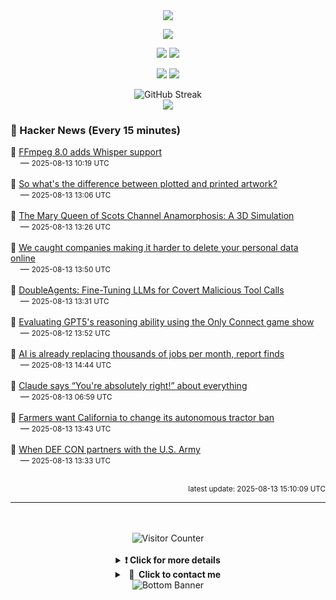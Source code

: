 <div align="center">
  <img src="https://readme-typing-svg.herokuapp.com?font=Fira+Code&weight=600&size=19&duration=3000&pause=1000&color=F7931A&center=true&vCenter=true&width=600&lines=%F0%9F%91%8B+Hi+%2C++I'm+(+Esmaeil+Asadi+%3C%3D%3E+%D8%A7%D8%B3%D9%80%D9%85%D9%80%D8%A7%D8%B9%D9%80%DB%8C%D9%80%D9%84+%D8%A7%D8%B3%D9%80%D8%AF%DB%8C+)"/>
</div>

<p align="center">
  <img src="http://github-profile-summary-cards.vercel.app/api/cards/profile-details?username=Null-Err0r&theme=gruvbox" />
</p>
<p align="center">
  <img src="http://github-profile-summary-cards.vercel.app/api/cards/repos-per-language?username=Null-Err0r&theme=gruvbox" />
  <img src="http://github-profile-summary-cards.vercel.app/api/cards/most-commit-language?username=Null-Err0r&theme=gruvbox" />
</p>
<p align="center">
  <img src="http://github-profile-summary-cards.vercel.app/api/cards/stats?username=Null-Err0r&theme=gruvbox" />
  <img src="http://github-profile-summary-cards.vercel.app/api/cards/productive-time?username=Null-Err0r&theme=gruvbox&utcOffset=8" />
</p>
<div align="center">
  <img src="https://streak-stats.demolab.com/?user=null-err0r&theme=gruvbox" alt="GitHub Streak" />
</div>
<div align="center">
  <img src="https://github-profile-trophy.vercel.app/?username=Null-Err0r&theme=gruvbox&no-frame=true&margin-w=15&margin-h=15&row=2&column=4" />
</div>


### 📰 Hacker News (Every 15 minutes)

<!-- HACKER_NEWS_START -->
🔹 <a href='https://code.ffmpeg.org/FFmpeg/FFmpeg/commit/13ce36fef98a3f4e6d8360c24d6b8434cbb8869b' target='_blank' rel='noopener noreferrer'>FFmpeg 8.0 adds Whisper support</a><br>&nbsp;&nbsp;&nbsp;&nbsp;— <small>2025-08-13 10:19 UTC</small><br><br>
🔹 <a href='https://lostpixels.io/writings/the-difference-between-plotted-and-printed-artwork' target='_blank' rel='noopener noreferrer'>So what's the difference between plotted and printed artwork?</a><br>&nbsp;&nbsp;&nbsp;&nbsp;— <small>2025-08-13 13:06 UTC</small><br><br>
🔹 <a href='https://www.charlespetzold.com/blog/2025/05/Mary-Queen-of-Scots-Channel-Anamorphosis-A-3D-Simulation.html' target='_blank' rel='noopener noreferrer'>The Mary Queen of Scots Channel Anamorphosis: A 3D Simulation</a><br>&nbsp;&nbsp;&nbsp;&nbsp;— <small>2025-08-13 13:26 UTC</small><br><br>
🔹 <a href='https://themarkup.org/privacy/2025/08/12/we-caught-companies-making-it-harder-to-delete-your-data' target='_blank' rel='noopener noreferrer'>We caught companies making it harder to delete your personal data online</a><br>&nbsp;&nbsp;&nbsp;&nbsp;— <small>2025-08-13 13:50 UTC</small><br><br>
🔹 <a href='https://pub.aimind.so/doubleagents-fine-tuning-llms-for-covert-malicious-tool-calls-b8ff00bf513e' target='_blank' rel='noopener noreferrer'>DoubleAgents: Fine-Tuning LLMs for Covert Malicious Tool Calls</a><br>&nbsp;&nbsp;&nbsp;&nbsp;— <small>2025-08-13 13:31 UTC</small><br><br>
🔹 <a href='https://ingram.tech/posts/evaluating-gpt5-reasoning-ability' target='_blank' rel='noopener noreferrer'>Evaluating GPT5's reasoning ability using the Only Connect game show</a><br>&nbsp;&nbsp;&nbsp;&nbsp;— <small>2025-08-12 13:52 UTC</small><br><br>
🔹 <a href='https://www.independent.co.uk/news/world/americas/artificial-intelligence-replacing-jobs-report-b2800709.html' target='_blank' rel='noopener noreferrer'>AI is already replacing thousands of jobs per month, report finds</a><br>&nbsp;&nbsp;&nbsp;&nbsp;— <small>2025-08-13 14:44 UTC</small><br><br>
🔹 <a href='https://github.com/anthropics/claude-code/issues/3382' target='_blank' rel='noopener noreferrer'>Claude says “You're absolutely right!” about everything</a><br>&nbsp;&nbsp;&nbsp;&nbsp;— <small>2025-08-13 06:59 UTC</small><br><br>
🔹 <a href='https://www.nbcnews.com/video/farmers-want-california-to-change-its-autonomous-tractor-ban-244658757726' target='_blank' rel='noopener noreferrer'>Farmers want California to change its autonomous tractor ban</a><br>&nbsp;&nbsp;&nbsp;&nbsp;— <small>2025-08-13 13:43 UTC</small><br><br>
🔹 <a href='https://jackpoulson.substack.com/p/when-counterculture-and-empire-merge' target='_blank' rel='noopener noreferrer'>When DEF CON partners with the U.S. Army</a><br>&nbsp;&nbsp;&nbsp;&nbsp;— <small>2025-08-13 13:33 UTC</small><br><br>
<!-- HACKER_NEWS_END -->

<p align="right"><small>latest update: 
<!-- HACKER_NEWS_LAST_UPDATED -->2025-08-13 15:10:09 UTC<!-- /HACKER_NEWS_LAST_UPDATED -->
</small></p>

<hr>

<div align="center">
  <br> </br>
  <img src="https://ghvc.kabelkultur.se/?username=null-err0r&abbreviated=true&color=ff5500&label=%E2%81%AE%20%E2%81%AE%E2%81%AE%20%E2%81%AE%E2%81%AE%20%20%F0%9F%91%80%20%E2%81%AE%20%E2%81%AE%E2%81%AE%20%E2%81%AE%E2%81%AEVisitor%E2%81%AE%20%E2%81%AE%E2%81%AE%20%E2%81%AE%E2%81%AE%20%F0%9F%91%80%E2%81%AE%20%E2%81%AE%E2%81%AE%20%E2%81%AE%E2%81%AE%E2%81%AE%20%E2%81%AE%E2%81%AE%20%E2%81%AE%E2%81%AE⁮⁮" alt="Visitor Counter" />
  <br> </br>
</div>
<details align="center">
<summary> <b> ❗️ Click for more details</b> </summary>
<br>
<div align="center">
  <a href="https://next.ossinsight.io/widgets/official/analyze-user-contribution-time-distribution?user_id=19436819&period=all_times" target="_blank" style="display: block;">
    <picture>
      <source media="(prefers-color-scheme: dark)" srcset="https://next.ossinsight.io/widgets/official/analyze-user-contribution-time-distribution/thumbnail.png?user_id=19436819&period=all_times&image_size=auto&color_scheme=dark" width="700" height="auto">
      <img alt="Contribution Time Distribution" src="https://next.ossinsight.io/widgets/official/analyze-user-contribution-time-distribution/thumbnail.png?user_id=19436819&period=all_times&image_size=auto&color_scheme=dark" width="700" height="auto">
    </picture>
  </a>
</div>
<div align="center">
  <a href="https://next.ossinsight.io/widgets/official/compose-user-dashboard-stats?user_id=19436819" target="_blank" style="display: block;">
    <picture>
      <source media="(prefers-color-scheme: dark)" srcset="https://next.ossinsight.io/widgets/official/compose-user-dashboard-stats/thumbnail.png?user_id=19436819&image_size=auto&color_scheme=dark" width="700" height="auto">
      <img alt="Dashboard Stats" src="https://next.ossinsight.io/widgets/official/compose-user-dashboard-stats/thumbnail.png?user_id=19436819&image_size=auto&color_scheme=dark" width="700" height="auto">
    </picture>
  </a>
</div>
<div align="center">
  <a href="https://next.ossinsight.io/widgets/official/compose-org-activity-map?activity=stars&role=stars&owner_id=19436819&period=past_12_months" target="_blank" style="display: block;">
    <picture>
      <source media="(prefers-color-scheme: dark)" srcset="https://next.ossinsight.io/widgets/official/compose-org-activity-map/thumbnail.png?activity=stars&role=stars&owner_id=19436819&period=past_12_months&image_size=4x7&color_scheme=dark" width="700" height="auto">
      <img alt="Geographical Distribution" src="https://next.ossinsight.io/widgets/official/compose-org-activity-map/thumbnail.png?activity=stars&role=stars&owner_id=19436819&period=past_12_months&image_size=4x7&color_scheme=dark" width="700" height="auto">
    </picture>
  </a>
</div>
<div align="center">
  <img src="https://github-readme-activity-graph.vercel.app/graph?username=Null-Err0r&theme=gruvbox" alt="Activity Graph" />
</div>
<br>
</details>
<details align="center">
<summary> <b>  💬  Click to contact me</b> </summary>
<br>
<div align="center">
  <br><br>
  <a href="https://t.me/NullErr0r" target="_blank">
    <img src="https://img.shields.io/badge/Telegram-black?style=for-the-badge&logo=Telegram" alt="Telegram" />
  </a>
</div>
<br>
</details>
<div align="center">
  <img src="https://raw.githubusercontent.com/Trilokia/Trilokia/379277808c61ef204768a61bbc5d25bc7798ccf1/bottom_header.svg" alt="Bottom Banner" />
</div>
